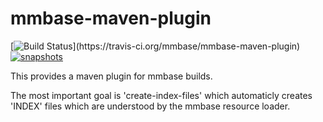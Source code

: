 # mmbase-maven-plugin

[![Build Status](https://travis-ci.org/mmbase/mmbase-maven-plugin.svg?)](https://travis-ci.org/mmbase/mmbase-maven-plugin)
[![snapshots](https://img.shields.io/nexus/s/https/oss.sonatype.org/org.mmbase.maven/mmbase-maven-plugin.svg)](https://oss.sonatype.org/content/repositories/staging/org/mmbase/maven)



This provides a maven plugin for mmbase builds.

The most important goal is 'create-index-files' which automaticly creates 'INDEX' files which are understood by the mmbase resource loader.

